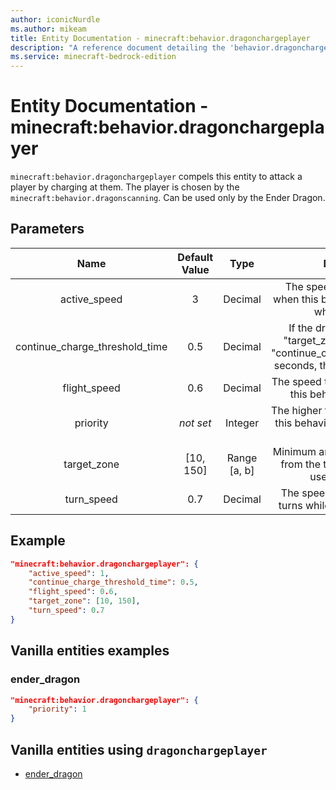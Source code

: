 ```yaml
---
author: iconicNurdle
ms.author: mikeam
title: Entity Documentation - minecraft:behavior.dragonchargeplayer
description: "A reference document detailing the 'behavior.dragonchargeplayer' entity goal"
ms.service: minecraft-bedrock-edition
---
```


# Entity Documentation - minecraft:behavior.dragonchargeplayer

`minecraft:behavior.dragonchargeplayer` compels this entity to attack a player by charging at them. The player is chosen by the `minecraft:behavior.dragonscanning`. Can be used only by the Ender Dragon.

## Parameters

| Name| Default Value| Type| Description |
|:-----------:|:-----------:|:-----------:|:-----------:|
| active_speed| 3| Decimal| The speed this entity moves when this behavior has started or while it's active. |
| continue_charge_threshold_time| 0.5| Decimal| If the dragon is outside the "target_zone" for longer than "continue_charge_threshold_time" seconds, the charge is canceled. |
| flight_speed| 0.6| Decimal| The speed this entity moves while this behavior is not active. |
|priority|*not set*|Integer|The higher the priority, the sooner this behavior will be executed as a goal.|
| target_zone| [10, 150]| Range [a, b]| Minimum and maximum distance, from the target, this entity can use this behavior. |
| turn_speed| 0.7| Decimal| The speed at which this entity turns while using this behavior. |

## Example

```json
"minecraft:behavior.dragonchargeplayer": {
    "active_speed": 1,
    "continue_charge_threshold_time": 0.5,
    "flight_speed": 0.6,
    "target_zone": [10, 150],
    "turn_speed": 0.7
}
```

## Vanilla entities examples

### ender_dragon

```json
"minecraft:behavior.dragonchargeplayer": {
    "priority": 1
}
```

## Vanilla entities using `dragonchargeplayer`

- [ender_dragon](../../../../Source/VanillaBehaviorPack_Snippets/entities/ender_dragon.md)
